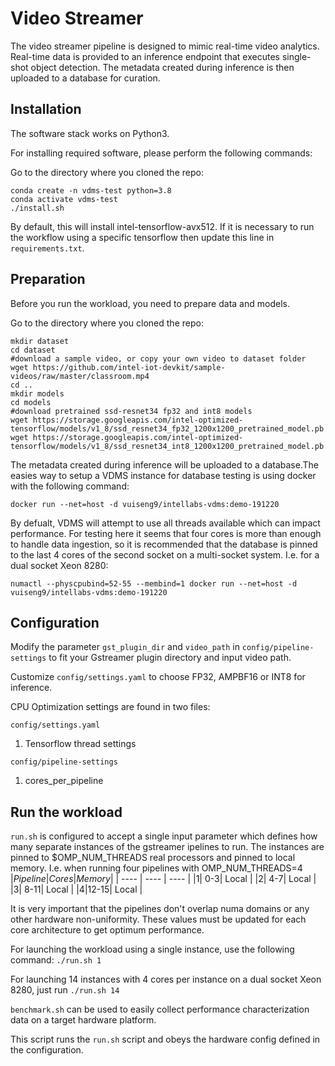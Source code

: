 # Video Streamer
The video streamer pipeline is designed to mimic real-time video analytics. Real-time data is provided to an inference endpoint that executes single-shot object detection. The metadata created during inference is then uploaded to a database for curation.

## Installation

The software stack works on Python3.

For installing required software, please perform the following commands:

Go to the directory where you cloned the repo:
```
conda create -n vdms-test python=3.8
conda activate vdms-test
./install.sh
```

By default, this will install intel-tensorflow-avx512.  If it is necessary to run the workflow using a specific tensorflow then update this line in `requirements.txt`.


## Preparation

Before you run the workload, you need to prepare data and models.

Go to the directory where you cloned the repo:
```
mkdir dataset
cd dataset
#download a sample video, or copy your own video to dataset folder 
wget https://github.com/intel-iot-devkit/sample-videos/raw/master/classroom.mp4
cd ..
mkdir models
cd models
#download pretrained ssd-resnet34 fp32 and int8 models
wget https://storage.googleapis.com/intel-optimized-tensorflow/models/v1_8/ssd_resnet34_fp32_1200x1200_pretrained_model.pb
wget https://storage.googleapis.com/intel-optimized-tensorflow/models/v1_8/ssd_resnet34_int8_1200x1200_pretrained_model.pb
```
The metadata created during inference will be uploaded to a database.The easies way to setup a VDMS instance for database testing is using docker with the following command:
```
docker run --net=host -d vuiseng9/intellabs-vdms:demo-191220
```

By defualt, VDMS will attempt to use all threads available which can impact performance.  For testing here it seems that four cores is more than enough to handle data ingestion, so it is recommended that the database is pinned to the last 4 cores of the second socket on a multi-socket system. I.e. for a dual socket Xeon 8280:
```
numactl --physcpubind=52-55 --membind=1 docker run --net=host -d vuiseng9/intellabs-vdms:demo-191220
```

## Configuration

Modify the parameter `gst_plugin_dir` and `video_path` in `config/pipeline-settings` to fit your Gstreamer plugin directory and input video path.

Customize `config/settings.yaml` to choose FP32, AMPBF16 or INT8 for inference.

CPU Optimization settings are found in two files:

`config/settings.yaml`
1. Tensorflow thread settings

`config/pipeline-settings`
1. cores_per_pipeline

## Run the workload

`run.sh` is configured to accept a single input parameter which defines how many separate instances of the gstreamer ipelines to run. The instances are pinned to $OMP_NUM_THREADS real processors and pinned to local memory.  I.e. when running four pipelines with OMP_NUM_THREADS=4
|*Pipeline*|*Cores*|*Memory*|
| ---- | ---- | ---- |
|1| 0-3| Local |
|2| 4-7| Local |
|3| 8-11| Local |
|4|12-15| Local |

It is very important that the pipelines don't overlap numa domains or any other hardware non-uniformity.  These values must be updated for each core architecture to get optimum performance.

For launching the workload using a single instance, use the following command:
`./run.sh 1`

For launching 14 instances with 4 cores per instance on a dual socket Xeon 8280, just run `./run.sh 14`

`benchmark.sh` can be used to easily collect performance characterization data on a target hardware platform.

This script runs the `run.sh` script and obeys the hardware config defined in the configuration. 
